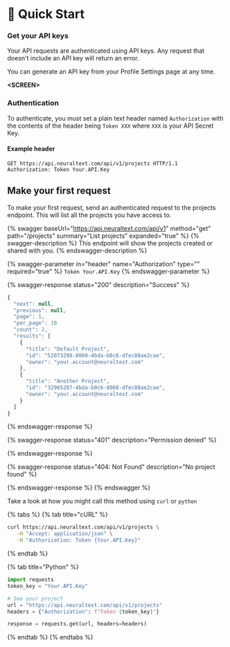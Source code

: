 # 🚀 Quick Start

### Get your API keys

Your API requests are authenticated using API keys. Any request that doesn't include an API key will return an error.

You can generate an API key from your Profile Settings page at any time.

**\<SCREEN>**

### Authentication

To authenticate, you must set a plain text header named `Authorization` with the contents of the header being `Token XXX` where `XXX` is your API Secret Key.

#### Example header

```
GET https://api.neuraltext.com/api/v1/projects HTTP/1.1
Authorization: Token Your.API.Key
```

## Make your first request

To make your first request, send an authenticated request to the projects endpoint. This will list all the projects you have access to.

{% swagger baseUrl="https://api.neuraltext.com/api/v1" method="get" path="/projects" summary="List projects" expanded="true" %}
{% swagger-description %}
This endpoint will show the projects created or shared with you.
{% endswagger-description %}

{% swagger-parameter in="header" name="Authorization" type="" required="true" %}
`Token Your.API.Key`
{% endswagger-parameter %}

{% swagger-response status="200" description="Success" %}
```javascript
{
  "next": null,
  "previous": null,
  "page": 1,
  "per_page": 10
  "count": 2,
  "results": [
    {
      "title": "Default Project",
      "id": "52073298-8060-4bda-b0c6-dfec88ae2cae",
      "owner": "your.account@neuraltext.com"
    },
    {
      "title": "Another Project",
      "id": "32985207-4bda-b0c6-8060-dfec88ae2cae",
      "owner": "your.account@neuraltext.com"
    }
  ]
}
```
{% endswagger-response %}

{% swagger-response status="401" description="Permission denied" %}

{% endswagger-response %}

{% swagger-response status="404: Not Found" description="No project found" %}

{% endswagger-response %}
{% endswagger %}

Take a look at how you might call this method using `curl` or `python`

{% tabs %}
{% tab title="cURL" %}
```bash
curl https://api.neuraltext.com/api/v1/projects \
   -H "Accept: application/json" \
   -H "Authorization: Token {Your.API.Key}"
```
{% endtab %}

{% tab title="Python" %}
```python
import requests
token_key = "Your.API.Key"

# See your project
url = "https://api.neuraltext.com/api/v1/projects"
headers = {"Authorization": f"Token {token_key}"}

response = requests.get(url, headers=headers)
```
{% endtab %}
{% endtabs %}
